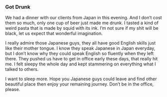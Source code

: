 ### Got Drunk
We had a dinner with our clients from Japan in this evening. And I don’t cost them so much, only one cup of beer just made me drunk. I tasted a kind of weird pasta that is made by squid with its ink. I’m not sure if my shit will be black, let us expect that wonderful imagination.

I really admire those Japanese guys, they all have good English skills just like their mother tongue. I know they speak Japanese in Japan everyday, but I don’t know why they could speak English so fluently when they left there. They pushed us have to get in office early these days, that really hit me. I felt sleepy the whole day and kept stammering on everything what I talked to others.

I want to sleep more. Hope you Japanese guys could leave and find other beautiful place then enjoy your remaining journey. Don’t be in the office, please.
